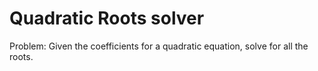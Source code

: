 # Quadratic Roots solver

Problem: Given the coefficients for a quadratic equation, solve for all the roots.